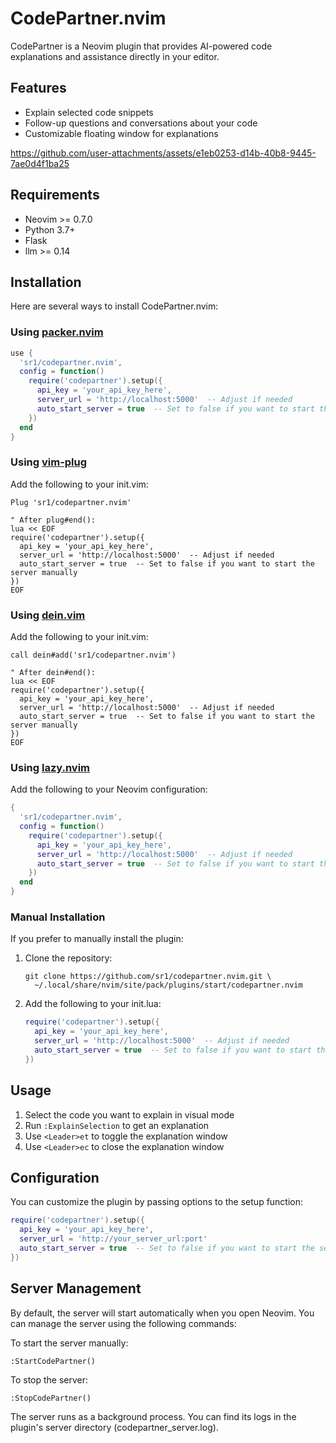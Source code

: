 # CodePartner.nvim

CodePartner is a Neovim plugin that provides AI-powered code explanations and assistance directly in your editor.

## Features

- Explain selected code snippets
- Follow-up questions and conversations about your code
- Customizable floating window for explanations


https://github.com/user-attachments/assets/e1eb0253-d14b-40b8-9445-7ae0d4f1ba25


## Requirements

- Neovim >= 0.7.0
- Python 3.7+
- Flask 
- llm >= 0.14

## Installation

Here are several ways to install CodePartner.nvim:

### Using [packer.nvim](https://github.com/wbthomason/packer.nvim)

```lua
use {
  'sr1/codepartner.nvim',
  config = function()
    require('codepartner').setup({
      api_key = 'your_api_key_here',
      server_url = 'http://localhost:5000'  -- Adjust if needed
      auto_start_server = true  -- Set to false if you want to start the server manually
    })
  end
}
```

### Using [vim-plug](https://github.com/junegunn/vim-plug)

Add the following to your init.vim:

```vim
Plug 'sr1/codepartner.nvim'

" After plug#end():
lua << EOF
require('codepartner').setup({
  api_key = 'your_api_key_here',
  server_url = 'http://localhost:5000'  -- Adjust if needed
  auto_start_server = true  -- Set to false if you want to start the server manually
})
EOF
```

### Using [dein.vim](https://github.com/Shougo/dein.vim)

Add the following to your init.vim:

```vim
call dein#add('sr1/codepartner.nvim')

" After dein#end():
lua << EOF
require('codepartner').setup({
  api_key = 'your_api_key_here',
  server_url = 'http://localhost:5000'  -- Adjust if needed
  auto_start_server = true  -- Set to false if you want to start the server manually
})
EOF
```

### Using [lazy.nvim](https://github.com/folke/lazy.nvim)

Add the following to your Neovim configuration:

```lua
{
  'sr1/codepartner.nvim',
  config = function()
    require('codepartner').setup({
      api_key = 'your_api_key_here',
      server_url = 'http://localhost:5000'  -- Adjust if needed
      auto_start_server = true  -- Set to false if you want to start the server manually
    })
  end
}
```

### Manual Installation

If you prefer to manually install the plugin:

1. Clone the repository:
   ```
   git clone https://github.com/sr1/codepartner.nvim.git \
     ~/.local/share/nvim/site/pack/plugins/start/codepartner.nvim
   ```
2. Add the following to your init.lua:
   ```lua
   require('codepartner').setup({
     api_key = 'your_api_key_here',
     server_url = 'http://localhost:5000'  -- Adjust if needed
     auto_start_server = true  -- Set to false if you want to start the server manually
   })
   ```

## Usage

1. Select the code you want to explain in visual mode
2. Run `:ExplainSelection` to get an explanation
3. Use `<Leader>et` to toggle the explanation window
4. Use `<Leader>ec` to close the explanation window

## Configuration

You can customize the plugin by passing options to the setup function:

```lua
require('codepartner').setup({
  api_key = 'your_api_key_here',
  server_url = 'http://your_server_url:port'
  auto_start_server = true  -- Set to false if you want to start the server manually
})
```

## Server Management

By default, the server will start automatically when you open Neovim. You can manage the server using the following commands:

To start the server manually:
```vim
:StartCodePartner()
```

To stop the server:
```vim
:StopCodePartner()
```

The server runs as a background process. You can find its logs in the plugin's server directory (codepartner_server.log).


